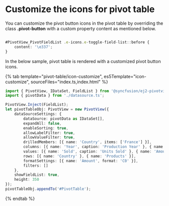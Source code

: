 # Customize the icons for pivot table

You can customize the pivot button icons in the pivot table by overriding the class **.pivot-button** with a custom property content as mentioned below.

```typescript

#PivotView_PivotFieldList .e-icons.e-toggle-field-list::before {
    content: '\e337';
}

```

In the below sample, pivot table is rendered with a customized pivot button icons.

{% tab template="pivot-table/icon-customize", es5Template="icon-customize", sourceFiles="index.ts,index.html" %}

```typescript
import { PivotView, IDataSet, FieldList } from '@syncfusion/ej2-pivotview';
import { pivotData } from './datasource.ts';

PivotView.Inject(FieldList);
let pivotTableObj: PivotView = new PivotView({
    dataSourceSettings: {
        dataSource: pivotData as IDataSet[],
        expandAll: false,
        enableSorting: true,
        allowLabelFilter: true,
        allowValueFilter: true,
        drilledMembers: [{ name: 'Country', items: ['France'] }],
        columns: [{ name: 'Year', caption: 'Production Year' }, { name: 'Quarter' }],
        values: [{ name: 'Sold', caption: 'Units Sold' }, { name: 'Amount', caption: 'Sold Amount' }],
        rows: [{ name: 'Country' }, { name: 'Products' }],
        formatSettings: [{ name: 'Amount', format: 'C0' }],
        filters: []
    },
    showFieldList: true,
    height: 350
});
pivotTableObj.appendTo('#PivotTable');

```

{% endtab %}
